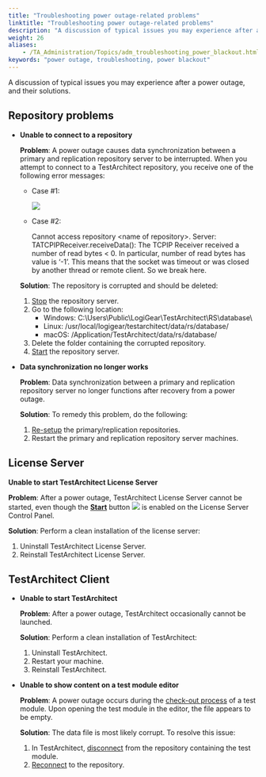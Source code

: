 ```yaml
--- 
title: "Troubleshooting power outage-related problems"
linktitle: "Troubleshooting power outage-related problems"
description: "A discussion of typical issues you may experience after a power outage, and their solutions."
weight: 26
aliases: 
    - /TA_Administration/Topics/adm_troubleshooting_power_blackout.html
keywords: "power outage, troubleshooting, power blackout"
---
```


A discussion of typical issues you may experience after a power outage, and their solutions.

## Repository problems

-   **Unable to connect to a repository**

    **Problem**: A power outage causes data synchronization between a primary and replication repository server to be interrupted. When you attempt to connect to a TestArchitect repository, you receive one of the following error messages:

    -   Case \#1:

        ![](/images/TA_Administration/Images/repo_connect_error_1.png)

    -   Case \#2:

        Cannot access repository <name of repository\>. Server: TATCPIPReceiver.receiveData\(\): The TCPIP Receiver received a number of read bytes < 0. In particular, number of read bytes has value is ‘-1’. This means that the socket was timeout or was closed by another thread or remote client. So we break here.

    **Solution**: The repository is corrupted and should be deleted:

    1.  [Stop](/administration-guide/repository-server-management/starting-and-stopping-the-repository-server/stopping-the-repository-server) the repository server.
    2.  Go to the following location:
        -   Windows: C:\\Users\\Public\\LogiGear\\TestArchitect\\RS\\database\\
        -   Linux: /usr/local/logigear/testarchitect/data/rs/database/
        -   macOS: /Application/TestArchitect/data/rs/database/
    3.  Delete the folder containing the corrupted repository.
    4.  [Start](/administration-guide/repository-server-management/starting-and-stopping-the-repository-server/starting-the-repository-server) the repository server.
-   **Data synchronization no longer works**

    **Problem**: Data synchronization between a primary and replication repository server no longer functions after recovery from a power outage.

    **Solution**: To remedy this problem, do the following:

    1.  [Re-setup](/administration-guide/repository-server-management/replication-repositories/setting-up-primary-replication-repositories) the primary/replication repositories.
    2.  Restart the primary and replication repository server machines.

## License Server

**Unable to start TestArchitect License Server**

**Problem**: After a power outage, TestArchitect License Server cannot be started, even though the [**Start**](/administration-guide/license-server/managing-the-license-server/starting-and-stopping-the-server) button ![](/images/TA_Administration/Images/btn.RS_start_repo.png) is enabled on the License Server Control Panel.

**Solution**: Perform a clean installation of the license server:

1.  Uninstall TestArchitect License Server.
2.  Reinstall TestArchitect License Server.

## TestArchitect Client

-   **Unable to start TestArchitect**

    **Problem**: After a power outage, TestArchitect occasionally cannot be launched.

    **Solution**: Perform a clean installation of TestArchitect:

    1.  Uninstall TestArchitect.
    2.  Restart your machine.
    3.  Reinstall TestArchitect.
-   **Unable to show content on a test module editor**

    **Problem**: A power outage occurs during the [check-out process](/user-guide/projects-and-project-items/project-items/revision-control/check-out) of a test module. Upon opening the test module in the editor, the file appears to be empty.

    **Solution**: The data file is most likely corrupt. To resolve this issue:

    1.  In TestArchitect, [disconnect](/user-guide/getting-started/working-with-repositories/disconnecting-from-a-repository) from the repository containing the test module.
    2.  [Reconnect](/user-guide/getting-started/working-with-repositories/connecting-to-a-repository) to the repository.





